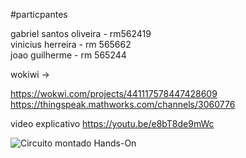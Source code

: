 #particpantes

gabriel santos oliveira - rm562419  
vinicius herreira - rm 565662  
joao guilherme - rm 565244

wokiwi ->  

https://wokwi.com/projects/441117578447428609   
https://thingspeak.mathworks.com/channels/3060776

video explicativo
https://youtu.be/e8bT8de9mWc

![Circuito montado Hands-On]([https://i.ibb.co/2YnSdd1r/IMG-7226.jpg])



